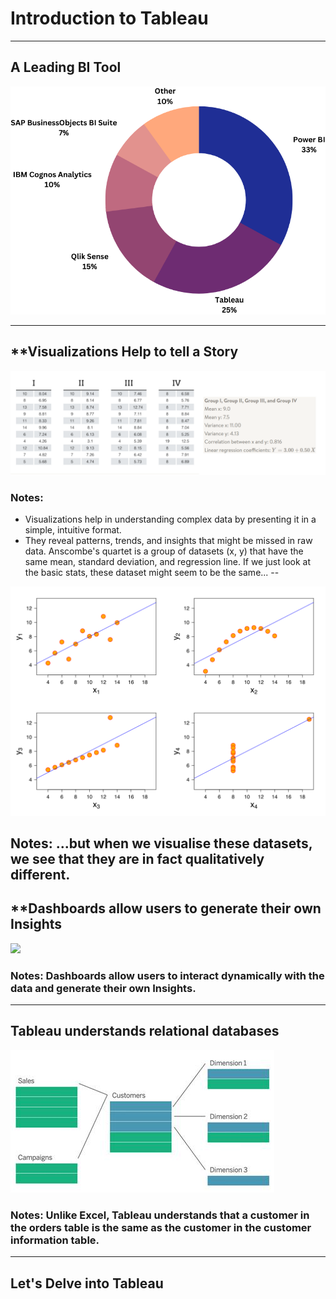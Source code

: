 # Introduction to Tableau

---

## A Leading BI Tool
![](./assets/BITools_donutgraph.png)

---

## **Visualizations Help to tell a Story
![](./assets/Anscombes_quartet_table.png)

### Notes: 
- Visualizations help in understanding complex data by presenting it in a simple, intuitive format.
- They reveal patterns, trends, and insights that might be missed in raw data.
Anscombe's quartet is a group of datasets (x, y) that have the same mean, standard deviation, and regression line.  If we just look at the basic stats, these dataset might seem to be the same... 
--

![](./assets/Anscombes_quartet_graph.png)

Notes: ...but when we visualise these datasets, we see that they are in fact qualitatively different.
---

## **Dashboards allow users to generate their own Insights
![](./assets/Tableau_interactiveDashboard.png)

### Notes: Dashboards allow users to interact dynamically with the data and generate their own Insights.

---

## Tableau understands relational databases

![](./assets/tableau_schema.png)

### Notes: Unlike Excel, Tableau understands that a customer in the orders table is the same as the customer in the customer information table.

---

## Let's Delve into Tableau

